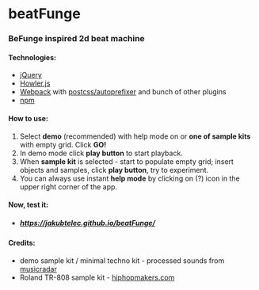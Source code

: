 # beatFunge
### BeFunge inspired 2d beat machine
#### Technologies:
* [jQuery](https://jquery.com/)
* [Howler.js](https://howlerjs.com/)
* [Webpack](https://webpack.github.io/) with [postcss/autoprefixer](https://github.com/postcss/autoprefixer) and bunch of other plugins
* [npm](https://www.npmjs.com/)

#### How to use:

1. Select **demo** (recommended) with help mode on or **one of sample kits** with empty grid. Click **GO!**  
2. In demo mode click **play button** to start playback. 
3. When **sample kit** is selected - start to populate empty grid; insert objects and samples, click **play button**, try to experiment.
4. You can always use instant **help mode** by clicking on (?) icon in the upper right corner of the app.

#### Now, test it:

* ##### https://jakubtelec.github.io/beatFunge/

#### Credits:

* demo sample kit / minimal techno kit - processed sounds from [musicradar]( http://www.musicradar.com/news/tech/sampleradar-494-free-techno-drum-and-fx-samples-550889)
* Roland TR-808 sample kit - [hiphopmakers.com](http://hiphopmakers.com/free-808-drum-kit-227-samples)

